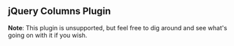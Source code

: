 jQuery Columns Plugin
---------------------

**Note**: This plugin is unsupported, but feel free to dig around and see what's going on with it if you wish.

